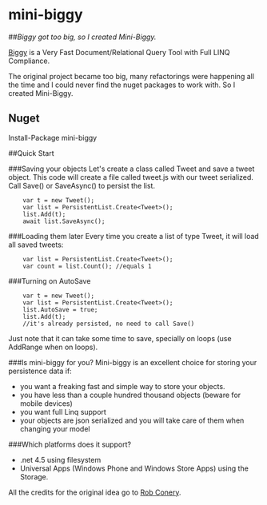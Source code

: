 # mini-biggy
##*Biggy got too big, so I created Mini-Biggy.*

[Biggy](https://github.com/robconery/biggy) is a Very Fast Document/Relational Query Tool with Full LINQ Compliance. 

The original project became too big, many refactorings were happening all the time and I could never find the nuget packages to work with. So I created Mini-Biggy.

## Nuget
Install-Package mini-biggy

##Quick Start

###Saving your objects
Let's create a class called Tweet and save a tweet object.
This code will create a file called tweet.js with our tweet serialized. Call Save() or SaveAsync() to persist the list.
```
	var t = new Tweet();
    var list = PersistentList.Create<Tweet>();
    list.Add(t);
    await list.SaveAsync();
```

###Loading them later
Every time you create a list of type Tweet, it will load all saved tweets:
```
	var list = PersistentList.Create<Tweet>();
    var count = list.Count(); //equals 1
```

###Turning on AutoSave
```
	var t = new Tweet();
    var list = PersistentList.Create<Tweet>();
    list.AutoSave = true;
    list.Add(t);
    //it's already persisted, no need to call Save()
```
Just note that it can take some time to save, specially on loops (use AddRange when on loops).

###Is mini-biggy for you?
Mini-biggy is an excellent choice for storing your persistence data if:

 - you want a freaking fast and simple way to store your objects.
 - you have less than a couple hundred thousand objects (beware for mobile devices)
 - you want full Linq support 
 - your objects are json serialized and you will take care of them when changing your model

###Which platforms does it support?
 - .net 4.5 using filesystem
 - Universal Apps (Windows Phone and Windows Store Apps) using the Storage.



All the credits for the original idea go to [Rob Conery](https://github.com/robconery).
